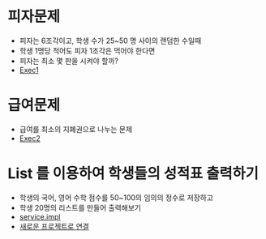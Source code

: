 # 피자문제

* 피자는 6조각이고, 학생 수가 25~50 명 사이의 랜덤한 수일때
* 학생 1명당 적어도 피자 1조각은 먹어야 한다면
* 피자는 최소 몇 판을 시켜야 할까?
* [Exec1](https://github.com/dosunggil/Class/blob/master/Java_50_App_05/src/com/cho/app/exec/Exec1.java)

# 급여문제

* 급여를 최소의 지폐권으로 나누는 문제
* [Exec2](https://github.com/dosunggil/Class/blob/master/Java_50_App_05/src/com/cho/app/exec/Exec21.java)

# List 를 이용하여 학생들의 성적표 출력하기

* 학생의 국어, 영어 수학 점수를 50~100의 임의의 정수로 저장하고
* 학생 20명의 리스트를 만들어 출력해보기
* [service.impl](https://github.com/dosunggil/Class/blob/master/Java_50_App_05/src/com/cho/app/service/ScoreService.java)
* [새로운 프로젝트로 연결]()